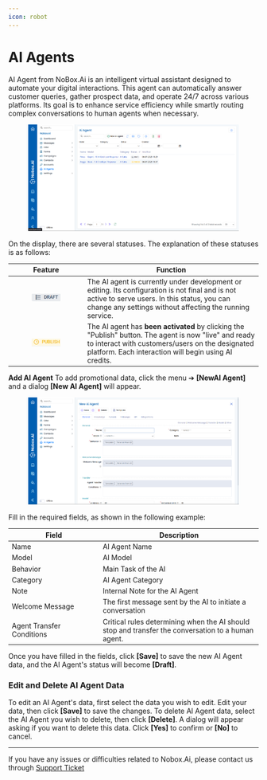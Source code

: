 ```yaml
---
icon: robot
---
```


# <i class="fa-regular fa-robot"></i> AI Agents

AI Agent from NoBox.Ai is an intelligent virtual assistant designed to automate your digital interactions. This agent can automatically answer customer queries, gather prospect data, and operate 24/7 across various platforms. Its goal is to enhance service efficiency while smartly routing complex conversations to human agents when necessary.

<figure><img src="../.gitbook/assets/Screenshot 2025-07-04 133747.png" alt=""><figcaption></figcaption></figure>

On the display, there are several statuses. The explanation of these statuses is as follows:

<table><thead><tr><th width="138">Feature</th><th>Function</th></tr></thead><tbody><tr><td><div><figure><img src="../.gitbook/assets/image (6).png" alt=""><figcaption></figcaption></figure></div></td><td>The AI agent is currently under development or editing. Its configuration is not final and is not active to serve users. In this status, you can change any settings without affecting the running service.</td></tr><tr><td><div><figure><img src="../.gitbook/assets/image (7).png" alt=""><figcaption></figcaption></figure></div></td><td>The AI agent has <strong>been activated</strong> by clicking the "Publish" button. The agent is now "live" and ready to interact with customers/users on the designated platform. Each interaction will begin using AI credits.</td></tr></tbody></table>

**Add AI Agent** To add promotional data, click the menu ➔ **\[NewAI Agent]** and a dialog **\[New AI Agent]** will appear.

<figure><img src="../.gitbook/assets/Screenshot 2025-07-04 140225.png" alt=""><figcaption></figcaption></figure>

Fill in the required fields, as shown in the following example:

<table><thead><tr><th width="169.20001220703125">Field</th><th>Description</th></tr></thead><tbody><tr><td>Name</td><td>AI Agent Name</td></tr><tr><td>Model</td><td>AI Model</td></tr><tr><td>Behavior</td><td>Main Task of the AI</td></tr><tr><td>Category</td><td>AI Agent Category</td></tr><tr><td>Note</td><td>Internal Note for the AI Agent</td></tr><tr><td>Welcome Message</td><td>The first message sent by the AI to initiate a conversation</td></tr><tr><td>Agent Transfer Conditions</td><td>Critical rules determining when the AI should stop and transfer the conversation to a human agent.</td></tr></tbody></table>

Once you have filled in the fields, click **\[Save]** to save the new AI Agent data, and the AI Agent's status will become **\[Draft]**.

### Edit and Delete AI Agent Data

To edit an AI Agent's data, first select the data you wish to edit. Edit your data, then click **\[Save]** to save the changes. To delete AI Agent data, select the AI Agent you wish to delete, then click **\[Delete]**. A dialog will appear asking if you want to delete this data. Click **\[Yes]** to confirm or **\[No]** to cancel.

***

If you have any issues or difficulties related to Nobox.Ai, please contact us through [Support Ticket](https://crm.nobox.ai/clients/tickets)
